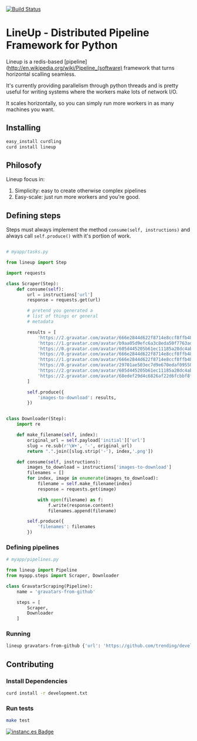 [![Build Status](https://travis-ci.org/gabrielfalcao/lineup.png)](https://travis-ci.org/gabrielfalcao/lineup)
# LineUp - Distributed Pipeline Framework for Python

Lineup is a redis-based
[pipeline](http://en.wikipedia.org/wiki/Pipeline_(software) framework
that turns horizontal scalling seamless.

It's currently providing parallelism through python threads and is
pretty useful for writing systems where the workers make lots of
network I/O.

It scales horizontally, so you can simply run more workers in as many
machines you want.

## Installing

```bash
easy_install curdling
curd install lineup
```

## Philosofy

Lineup focus in:

1. Simplicity: easy to create otherwise complex pipelines
2. Easy-scale: just run more workers and you're good.

## Defining steps

Steps must always implement the method `consume(self, instructions)` and
always call `self.produce()` with it's portion of work.

```python

# myapp/tasks.py

from lineup import Step

import requests

class Scraper(Step):
    def consume(self):
        url = instructions['url']
        response = requests.get(url)

        # pretend you generated a
        # list of things or general
        # metadata

        results = [
            'https://2.gravatar.com/avatar/666e2844d622f8714e8ccf8ffb48a47c'
            'https://1.gravatar.com/avatar/b9aa05d9efc6a3c8eda50f7763ad0715'
            'https://0.gravatar.com/avatar/605d445205b61ec11185a28dc4ab9323'
            'https://0.gravatar.com/avatar/666e2844d622f8714e8ccf8ffb48a47c'
            'https://1.gravatar.com/avatar/666e2844d622f8714e8ccf8ffb48a47c'
            'https://0.gravatar.com/avatar/29701ae503ec7d9e670edaf095503067'
            'https://2.gravatar.com/avatar/605d445205b61ec11185a28dc4ab9323'
            'https://2.gravatar.com/avatar/68edef29d4c6826af22d6fcbbf8f1084'
        ]

        self.produce({
            'images-to-download': results,
        })


class Downloader(Step):
    import re

    def make_filename(self, index):
        original_url = self.payload['initial']['url']
        slug = re.sub(r'\W+', '-', original_url)
        return ".".join([slug.strip('-'), index,'.png'])

    def consume(self, instructions):
        images_to_download = instructions['images-to-download']
        filenames = []
        for index, image in enumerate(images_to_download):
            filename = self.make_filename(index)
            response = requests.get(image)

            with open(filename) as f:
                f.write(response.content)
                filenames.append(filename)

        self.produce({
            'filenames': filenames
        })
```

### Defining pipelines


```python
# myapp/pipelines.py

from lineup import Pipeline
from myapp.steps import Scraper, Downloader

class GravatarScraping(Pipeline):
    name = 'gravatars-from-github'

    steps = [
        Scraper,
        Downloader
    ]

```

### Running

```bash
lineup gravatars-from-github {'url': 'https://github.com/trending/developers'}
```


## Contributing

### Install Dependencies


```bash
curd install -r development.txt
```

### Run tests


```bash
make test
```

[![instanc.es Badge](https://instanc.es/bin/gabrielfalcao/lineup.png)](http://instanc.es)
